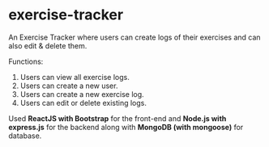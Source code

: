 # exercise-tracker

An Exercise Tracker where users can create logs of their exercises and can also edit & delete them. 

Functions: 
1. Users can view all exercise logs.
2. Users can create a new user.
3. Users can create a new exercise log.
4. Users can edit or delete existing logs. 

Used **ReactJS with Bootstrap** for the front-end and **Node.js with express.js** for the backend along with **MongoDB (with mongoose)** for database. 
